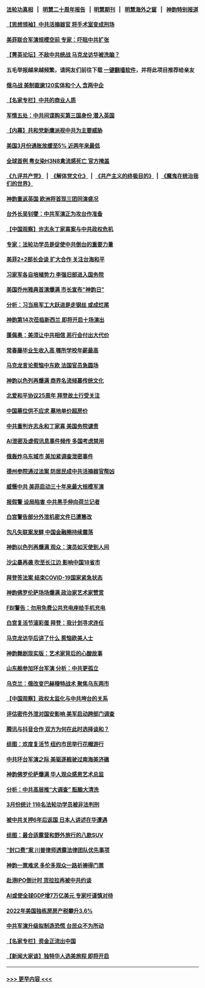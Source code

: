 #### [法轮功真相](https://github.com/gfw-breaker/truth/blob/master/README.md?t=0) &nbsp;&nbsp;|&nbsp;&nbsp; [明慧二十周年报告](https://github.com/gfw-breaker/mh-reports/blob/master/README.md?t=0) &nbsp;&nbsp;|&nbsp;&nbsp;[明慧期刊](https://github.com/gfw-breaker/mh-qikan) &nbsp;&nbsp;|&nbsp;&nbsp; [明慧海外之窗](https://github.com/gfw-breaker/mh-news/blob/master/README.md?t=0) &nbsp;&nbsp;|&nbsp;&nbsp; [神韵特别报道](https://github.com/gfw-breaker/mh-news/blob/master/shenyun.md?t=0)
#### [【思想领袖】中共活摘器官 将手术室变成刑场](../pages/nf4514/n13944569.md?t=04131543) 
#### [美菲联合军演规模空前 专家：吓阻中共扩张](../pages/nf4514/n13971467.md?t=04131543) 
#### [【菁英论坛】不敌中共统战 马克龙访华被洗脑？](../pages/nf4514/n13971448.md?t=04131543) 
#### 五毛举报越来越频繁，请网友们前往下载 [一键翻墙软件](https://github.com/gfw-breaker/ssr-accounts)，并将此项目推荐给亲友
#### [俄乌战 美制裁逾120实体和个人 含两中企](../pages/nf4514/n13971446.md?t=04131543) 
#### [【名家专栏】中共的商业人质](../pages/nf4514/n13969678.md?t=04131543) 
#### [军情五处：中共间谍购买第三国身份 潜入英国](../pages/nf4514/n13971432.md?t=04131543) 
#### [【内幕】共和党新鹰派视中共为主要威胁](../pages/nf4514/n13971419.md?t=04131543) 
#### [美国3月份通胀放缓至5% 近两年来最低](../pages/nf4514/n13971380.md?t=04131543) 
#### [全球首例 粤女染H3N8禽流感死亡 官方掩盖](../pages/nf4514/n13970852.md?t=04131543) 
#### [《九评共产党》](https://github.com/begood0513/9ping.md/blob/master/README.md) &nbsp;|&nbsp; [《解体党文化》](../../../../jtdwh.md/blob/master/README.md)  &nbsp;|&nbsp; [《共产主义的终极目的》](../../../../gczydzjmd.md/blob/master/README.md) &nbsp;|&nbsp; [《魔鬼在统治我们的世界》](../../../../mgztzwmdsj.md/blob/master/README.md) 
#### [神韵重返英国 欧洲将首现三团同演盛况](../pages/nf4514/n13971373.md?t=04131543) 
#### [台外长吴钊燮：中共军演正为攻台作准备](../pages/nf4514/n13971176.md?t=04131543) 
#### [【中国观察】许志永丁家喜案与中共政权危机](../pages/nf4514/n13971140.md?t=04131543) 
#### [专家：法轮功学员是促使中共倒台的重要力量](../pages/nf4514/n13971406.md?t=04131543) 
#### [美菲2+2部长会谈 扩大合作 关注台海和平](../pages/nf4514/n13971089.md?t=04131543) 
#### [习家军各自培植势力 李强旧部进入国务院](../pages/nf4514/n13970861.md?t=04131543) 
#### [美国乔州雅典首演爆满 市长宣布“神韵日”](../pages/nf4514/n13971190.md?t=04131543) 
#### [分析：习当局军工大跃进是走钢丝 或成烂尾](../pages/nf4514/n13970620.md?t=04131543) 
#### [神韵第14次莅临新西兰 即将开启十场演出](../pages/nf4514/n13970943.md?t=04131543) 
#### [蓬佩奥：美须让中共相信 恶行会付出大代价](../pages/nf4514/n13970850.md?t=04131543) 
#### [常春藤毕业生收入高 哪所学校年薪最高](../pages/nf4514/n13970686.md?t=04131543) 
#### [马克龙言论惹恼中东欧 法国官员急圆场](../pages/nf4514/n13970717.md?t=04131543) 
#### [神韵以色列再爆满 商界名流倾慕传统文化](../pages/nf4514/n13970779.md?t=04131543) 
#### [北爱和平协议25周年 拜登故土行受关注](../pages/nf4514/n13970532.md?t=04131543) 
#### [中国墓位供不应求 墓地单价超房价](../pages/nf4514/n13969889.md?t=04131543) 
#### [中共重判许志永和丁家喜 美国务院谴责](../pages/nf4514/n13970667.md?t=04131543) 
#### [AI泄密及虚假讯息事件频传 多国考虑禁用](../pages/nf4514/n13970665.md?t=04131543) 
#### [俄轰炸乌东城市 美加紧调查泄密事件](../pages/nf4514/n13970533.md?t=04131543) 
#### [德州参院通过法案 防居民成中共活摘器官帮凶](../pages/nf4514/n13970463.md?t=04131543) 
#### [威慑中共 美菲启动三十年来最大规模军演](../pages/nf4514/n13970319.md?t=04131543) 
#### [报假警 设局陷害 中共黑手伸向荷兰记者](../pages/nf4514/n13970125.md?t=04131543) 
#### [白宫警告部分外泄机密文件已遭篡改](../pages/nf4514/n13970184.md?t=04131543) 
#### [包凡失联案发酵 中国金融圈持续震荡](../pages/nf4514/n13970306.md?t=04131543) 
#### [神韵以色列再爆满 观众：演员如天使到人间](../pages/nf4514/n13970238.md?t=04131543) 
#### [沙尘暴再袭 吹至长江边 影响中国18省市](../pages/nf4514/n13970109.md?t=04131543) 
#### [拜登签法案 结束COVID-19国家紧急状态](../pages/nf4514/n13970104.md?t=04131543) 
#### [神韵佛罗伦萨场场爆满 政治家艺术家赞赏](../pages/nf4514/n13970180.md?t=04131543) 
#### [FBI警告：勿用免费公共充电座给手机充电](../pages/nf4514/n13969957.md?t=04131543) 
#### [白宫复活节滚彩蛋 拜登：我计划寻求连任](../pages/nf4514/n13969888.md?t=04131543) 
#### [马克龙访华后讲了什么 惹恼欧美人士](../pages/nf4514/n13969877.md?t=04131543) 
#### [神韵舞剧现实版：艺术家背后的心酸故事](../pages/nf4514/n13968343.md?t=04131543) 
#### [山东舰参加环台军演 分析：中共更孤立](../pages/nf4514/n13969834.md?t=04131543) 
#### [乌克兰：俄改变巴赫穆特战术 聚焦乌东两市](../pages/nf4514/n13969705.md?t=04131543) 
#### [【中国观察】政权太监化与中共垮台的关系](../pages/nf4514/n13969691.md?t=04131543) 
#### [评估密件外泄对国安影响 美军启动跨部门调查](../pages/nf4514/n13969352.md?t=04131543) 
#### [腾讯与抖音合作 双方为何在此时选择谈和？](../pages/nf4514/n13969457.md?t=04131543) 
#### [组图：欢度复活节 纽约市民举行花帽游行](../pages/nf4514/n13969117.md?t=04131543) 
#### [中共环台军演之际 美驱逐舰驶过南海美济礁](../pages/nf4514/n13969324.md?t=04131543) 
#### [神韵佛罗伦萨爆满 华人观众感恩艺术总监](../pages/nf4514/n13969447.md?t=04131543) 
#### [分析：中共高层推“大调查” 酝酿大清洗](../pages/nf4514/n13969255.md?t=04131543) 
#### [3月份统计 116名法轮功学员被非法判刑](../pages/nf4514/n13967624.md?t=04131543) 
#### [被中共关押6年后返国 日本人讲述在华遭遇](../pages/nf4514/n13969163.md?t=04131543) 
#### [组图：最合适露营和野外旅行的八款SUV](../pages/nf4514/n13965255.md?t=04131543) 
#### [“封口费”案 川普律师透露法律团队优先事项](../pages/nf4514/n13969111.md?t=04131543) 
#### [神韵一票难求 多伦多观众一路祈祷得门票](../pages/nf4514/n13969317.md?t=04131543) 
#### [赴港IPO倒计时 货拉拉再被中共约谈](../pages/nf4514/n13968862.md?t=04131543) 
#### [AI或使全球GDP增7万亿美元 专家吁谨慎对待](../pages/nf4514/n13968459.md?t=04131543) 
#### [2022年美国独栋房房产税攀升3.6%](../pages/nf4514/n13968432.md?t=04131543) 
#### [中共军演升级拟制造恐慌 台民众不为所动](../pages/nf4514/n13969065.md?t=04131543) 
#### [【名家专栏】资金正流出中国](../pages/nf4514/n13965018.md?t=04131543) 
#### [【新闻大家谈】独特华人选美旅程 即将开启](../pages/nf4514/n13968375.md?t=04131543) 

----
#### [ >>> 更早内容 <<< ](../indexes/nf4514-earlier.md)
